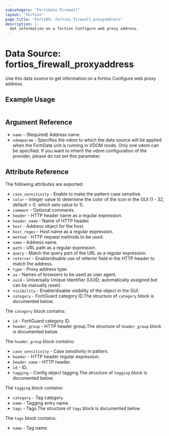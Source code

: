 ```yaml
---
subcategory: "FortiGate Firewall"
layout: "fortios"
page_title: "FortiOS: fortios_firewall_proxyaddress"
description: |-
  Get information on a fortios Configure web proxy address.
---
```


# Data Source: fortios_firewall_proxyaddress
Use this data source to get information on a fortios Configure web proxy address.


## Example Usage

```hcl

```

## Argument Reference

* `name` - (Required) Address name.
* `vdomparam` - Specifies the vdom to which the data source will be applied when the FortiGate unit is running in VDOM mode. Only one vdom can be specified. If you want to inherit the vdom configuration of the provider, please do not set this parameter.

## Attribute Reference

The following attributes are exported:

* `case_sensitivity` - Enable to make the pattern case sensitive.
* `color` - Integer value to determine the color of the icon in the GUI (1 - 32, default = 0, which sets value to 1).
* `comment` - Optional comments.
* `header` - HTTP header name as a regular expression.
* `header_name` - Name of HTTP header.
* `host` - Address object for the host.
* `host_regex` - Host name as a regular expression.
* `method` - HTTP request methods to be used.
* `name` - Address name.
* `path` - URL path as a regular expression.
* `query` - Match the query part of the URL as a regular expression.
* `referrer` - Enable/disable use of referrer field in the HTTP header to match the address.
* `type` - Proxy address type.
* `ua` - Names of browsers to be used as user agent.
* `uuid` - Universally Unique Identifier (UUID; automatically assigned but can be manually reset).
* `visibility` - Enable/disable visibility of the object in the GUI.
* `category` - FortiGuard category ID.The structure of `category` block is documented below.

The `category` block contains:

* `id` - FortiGuard category ID.
* `header_group` - HTTP header group.The structure of `header_group` block is documented below.

The `header_group` block contains:

* `case_sensitivity` - Case sensitivity in pattern.
* `header` - HTTP header regular expression.
* `header_name` - HTTP header.
* `id` - ID.
* `tagging` - Config object tagging.The structure of `tagging` block is documented below.

The `tagging` block contains:

* `category` - Tag category.
* `name` - Tagging entry name.
* `tags` - Tags.The structure of `tags` block is documented below.

The `tags` block contains:

* `name` - Tag name.
